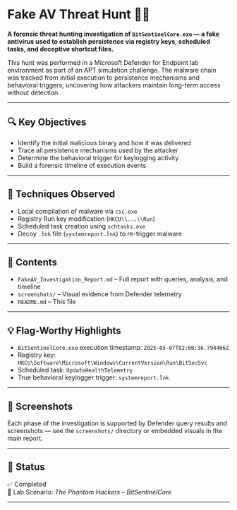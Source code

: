 # Fake AV Threat Hunt 🕵️‍♂️

**A forensic threat hunting investigation of `BitSentinelCore.exe` — a fake antivirus used to establish persistence via registry keys, scheduled tasks, and deceptive shortcut files.**

This hunt was performed in a Microsoft Defender for Endpoint lab environment as part of an APT simulation challenge. The malware chain was tracked from initial execution to persistence mechanisms and behavioral triggers, uncovering how attackers maintain long-term access without detection.

---

## 🔍 Key Objectives

- Identify the initial malicious binary and how it was delivered
- Trace all persistence mechanisms used by the attacker
- Determine the behavioral trigger for keylogging activity
- Build a forensic timeline of execution events

---

## 🧠 Techniques Observed

- Local compilation of malware via `csc.exe`
- Registry Run key modification (`HKCU\\...\\Run`)
- Scheduled task creation using `schtasks.exe`
- Decoy `.lnk` file (`systemreport.lnk`) to re-trigger malware

---

## 📁 Contents

- `FakeAV_Investigation_Report.md` – Full report with queries, analysis, and timeline
- `screenshots/` – Visual evidence from Defender telemetry
- `README.md` – This file

---

## 💡 Flag-Worthy Highlights

- `BitSentinelCore.exe` execution timestamp: `2025-05-07T02:00:36.794406Z`
- Registry key: `HKCU\Software\Microsoft\Windows\CurrentVersion\Run\BitSecSvc`
- Scheduled task: `UpdateHealthTelemetry`
- True behavioral keylogger trigger: `systemreport.lnk`

---

## 📸 Screenshots

Each phase of the investigation is supported by Defender query results and screenshots — see the `screenshots/` directory or embedded visuals in the main report.

---

## 📌 Status

✅ Completed  
📅 Lab Scenario: *The Phantom Hackers – BitSentinelCore*

---

